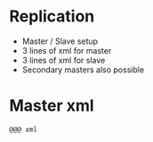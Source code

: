 <!SLIDE smbullets incremental>
# Replication #

* Master / Slave setup
* 3 lines of xml for master
* 3 lines of xml for slave
* Secondary masters also possible

<!SLIDE smbullets incremental>
# Master xml #

    @@@ xml



